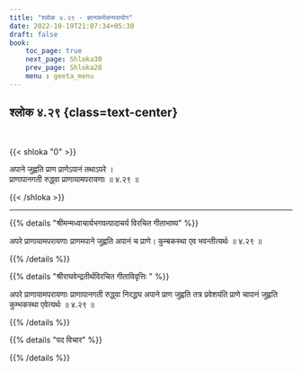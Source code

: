 ```yaml
---
title: "श्लोक ४.२९ - ज्ञानकर्मसन्यसयोग"
date: 2022-10-19T21:07:34+05:30
draft: false
book:
    toc_page: true
    next_page: Shloka30
    prev_page: Shloka28
    menu : geeta_menu
---
```




## श्लोक ४.२९ {class=text-center}

<br/>

{{< shloka  "0"  >}}

अपाने जुह्वति प्राण प्राणेऽपानं तथाऽपरे ।  
प्राणापानगती रुद्ध्वा प्राणायामपरायणाः ॥ ४.२९ ॥

{{< /shloka >}}

---


{{% details "श्रीमन्मध्वाचार्यभगवत्पादाचर्य विरचित  गीताभाष्य" %}}

अपरे प्राणायामपरायणाः प्राणमपाने जुह्वति अपानं च प्राणे। कुम्बकस्था 
एव भवन्तीत्यर्थः  ॥ ४.२९ ॥

{{% /details %}}



{{% details "श्रीराघवेन्द्रतीर्थविरचित गीताविवृत्तिः " %}}

अपरे प्राणायामपरायणाः प्राणापानगती रुद्ध्वा निरद्धघ अपाने प्राण
जुह्वति तत्र प्रवेशयंति प्राणे चापानं जुह्वति कुम्भकस्था 
एवेत्यर्थः ॥ ४.२९ ॥

{{% /details %}}



{{% details "पद विचार" %}}


{{% /details %}}
